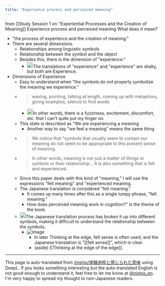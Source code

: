 ```yaml
---
title: "Experience process and perceived meaning"
---
```


from  [[Study Session 1 on "Experiential Processes and the Creation of Meaning]]
Experience process and perceived meaning
What does it mean?
- "the process of experience and the creation of meaning."
- There are several dimensions.
    - Relationships among linguistic symbols
    - Relationship between the symbol and the object
    - Besides this, there is the dimension of "experience."
        - <img src='https://scrapbox.io/api/pages/nishio-en/nishio/icon' alt='nishio.icon' height="19.5"/>The translations of "experience" and "experience" are shaky, but both are Experience.
- Dimensions of Experience
    - Easy to understand when "the symbols do not properly symbolize the meaning we experience."
    - > waving, pointing, talking at length, coming up with metaphors, giving examples, silence to find words
        - <img src='https://scrapbox.io/api/pages/nishio-en/nishio/icon' alt='nishio.icon' height="19.5"/>In other words, there is a fuzziness, excitement, discomfort, etc. that I can't quite put my finger on.
    - This state is described as "We are experiencing a meaning
        - Another way to say "we feel a meaning" means the same thing
    - > We notice that "symbols that usually seem to contain our meaning do not seem to be appropriate to this present sense of meaning.
    - >  In other words, meaning is not just a matter of things or symbols or their relationship... It is also something that is felt and experienced.
    - Since this paper deals with this kind of "meaning," I will use the expressions "felt meaning" and "experienced meaning.
    - The Japanese translation is considered "felt meaning."
        - It comes up many times after this as a single lumpy phrase, "felt meaning."
        - How does perceived meaning work in cognition?" is the theme of the book.
    - <img src='https://scrapbox.io/api/pages/nishio-en/nishio/icon' alt='nishio.icon' height="19.5"/>The Japanese translation process has broken it up into different symbols, making it difficult to understand the relationship between the symbols.
        - ![image](https://gyazo.com/2643404f720ed119f010011e5201dac9/thumb/1000)
            - In later Thinking at the edge, felt sense is often used, and the Japanese translation is "[[felt sense]]", which is clear.
            - (aside) [[Thinking at the edge of the edge]].

---
This page is auto-translated from [/nishio/体験過程と感じられた意味](https://scrapbox.io/nishio/体験過程と感じられた意味) using DeepL. If you looks something interesting but the auto-translated English is not good enough to understand it, feel free to let me know at [@nishio_en](https://twitter.com/nishio_en). I'm very happy to spread my thought to non-Japanese readers.